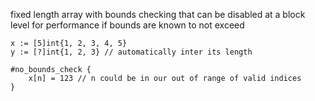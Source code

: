 fixed length array with bounds checking that can be disabled at a block level for performance if bounds are known to not exceed
```odin
x := [5]int{1, 2, 3, 4, 5}
y := [?]int{1, 2, 3} // automatically inter its length
```

```odin
#no_bounds_check {
	x[n] = 123 // n could be in our out of range of valid indices
}
```
